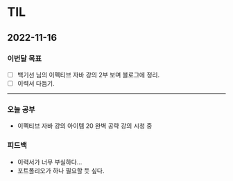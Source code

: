 # TIL

## 2022-11-16



### 이번달 목표

- [ ] 백기선 님의 이펙티브 자바 강의 2부 보며 블로그에 정리.
- [ ] 이력서 다듬기.

---


### 오늘 공부

- 이펙티브 자바 강의 아이템 20 완벽 공략 강의 시청 중

### 피드백

- 이력서가 너무 부실하다...
- 포트폴리오가 하나 필요할 듯 싶다.